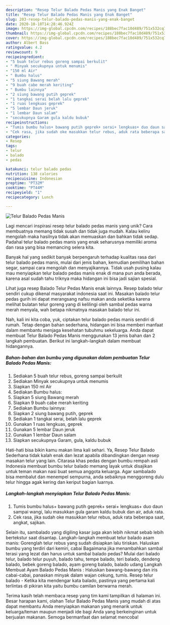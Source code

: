 ```yaml
---
description: "Resep Telur Balado Pedas Manis yang Enak Banget"
title: "Resep Telur Balado Pedas Manis yang Enak Banget"
slug: 203-resep-telur-balado-pedas-manis-yang-enak-banget
date: 2020-10-18T14:28:46.924Z
image: https://img-global.cpcdn.com/recipes/188bec7fac10d489/751x532cq70/telur-balado-pedas-manis-foto-resep-utama.jpg
thumbnail: https://img-global.cpcdn.com/recipes/188bec7fac10d489/751x532cq70/telur-balado-pedas-manis-foto-resep-utama.jpg
cover: https://img-global.cpcdn.com/recipes/188bec7fac10d489/751x532cq70/telur-balado-pedas-manis-foto-resep-utama.jpg
author: Albert Bass
ratingvalue: 4.2
reviewcount: 9
recipeingredient:
- "5 buah telur rebus goreng sampai berkulit"
- " Minyak secukupnya untuk menumis"
- "150 ml Air"
- " Bumbu halus"
- "5 siung Bawang merah"
- "9 buah cabe merah keriting"
- " Bumbu lainnya"
- "2 siung bawang putih geprek"
- "1 tangkai serai belah lalu geprek"
- "1 ruas lengkuas geprek"
- "5 lembar Daun jeruk"
- "1 lembar Daun salam"
- "secukupnya Garam gula kaldu bubuk"
recipeinstructions:
- "Tumis bumbu halus+ bawang putih geprek+ serai+ lengkuas+ duo daun sampai wangi, lalu masukkan gula garam kaldu bubuk dan air, aduk rata."
- "Cek rasa, jika sudah oke masukkan telur rebus, aduk rata beberapa saat, angkat, sajikan."
categories:
- Resep
tags:
- telur
- balado
- pedas

katakunci: telur balado pedas 
nutrition: 138 calories
recipecuisine: Indonesian
preptime: "PT32M"
cooktime: "PT44M"
recipeyield: "1"
recipecategory: Lunch

---
```



![Telur Balado Pedas Manis](https://img-global.cpcdn.com/recipes/188bec7fac10d489/751x532cq70/telur-balado-pedas-manis-foto-resep-utama.jpg)

Lagi mencari inspirasi resep telur balado pedas manis yang unik? Cara membuatnya memang tidak susah dan tidak juga mudah. Kalau keliru mengolah maka hasilnya tidak akan memuaskan dan bahkan tidak sedap. Padahal telur balado pedas manis yang enak seharusnya memiliki aroma dan rasa yang bisa memancing selera kita.

Banyak hal yang sedikit banyak berpengaruh terhadap kualitas rasa dari telur balado pedas manis, mulai dari jenis bahan, kemudian pemilihan bahan segar, sampai cara mengolah dan menyajikannya. Tidak usah pusing kalau mau menyiapkan telur balado pedas manis enak di mana pun anda berada, karena asal sudah tahu triknya maka hidangan ini bisa jadi sajian spesial.

Lihat juga resep Balado Telur Pedas Manis enak lainnya. Resep balado telur sendiri cukup dikenal masyarakat indonesia saat ini. Masakan balado telur pedas gurih ini dapat merangsang nafsu makan anda seketika karena melihat bulatan telur goreng yang di kelilingi oleh sambal pedas warna merah menyala, wah betapa nikmatnya masakan balado telur ini.


Nah, kali ini kita coba, yuk, ciptakan telur balado pedas manis sendiri di rumah. Tetap dengan bahan sederhana, hidangan ini bisa memberi manfaat dalam membantu menjaga kesehatan tubuhmu sekeluarga. Anda dapat membuat Telur Balado Pedas Manis menggunakan 13 jenis bahan dan 2 langkah pembuatan. Berikut ini langkah-langkah dalam membuat hidangannya.

<!--inarticleads1-->

##### Bahan-bahan dan bumbu yang digunakan dalam pembuatan Telur Balado Pedas Manis:

1. Sediakan 5 buah telur rebus, goreng sampai berkulit
1. Sediakan  Minyak secukupnya untuk menumis
1. Siapkan 150 ml Air
1. Sediakan  Bumbu halus:
1. Siapkan 5 siung Bawang merah
1. Siapkan 9 buah cabe merah keriting
1. Sediakan  Bumbu lainnya:
1. Siapkan 2 siung bawang putih, geprek
1. Sediakan 1 tangkai serai, belah lalu geprek
1. Gunakan 1 ruas lengkuas, geprek
1. Gunakan 5 lembar Daun jeruk
1. Gunakan 1 lembar Daun salam
1. Siapkan secukupnya Garam, gula, kaldu bubuk


Hati-hati bisa bikin kamu makan lima kali sehari. Ya, Resep Telur Balado Sederhana tidak kalah enak dan lezat apabila dibandingkan dengan resep masakan telur yang lain. Citarasa khas pedas dengan bumbu rempah asli Indonesia membuat bumbu telur balado memang layak untuk disajikan untuk teman makan nasi buat semua anggota keluarga. Agar sambalado bisa membalut dan menempel sempurna, anda sebaiknya menggoreng dulu telur hingga agak kering dan keriput bagian luarnya. 

<!--inarticleads2-->

##### Langkah-langkah menyiapkan Telur Balado Pedas Manis:

1. Tumis bumbu halus+ bawang putih geprek+ serai+ lengkuas+ duo daun sampai wangi, lalu masukkan gula garam kaldu bubuk dan air, aduk rata.
1. Cek rasa, jika sudah oke masukkan telur rebus, aduk rata beberapa saat, angkat, sajikan.


Selain itu, sambalado yang digiling kasar juga akan lebih nikmat sebab lebih bertekstur saat disantap. Langkah-langkah membuat telur balado asam manis: Gorenglah telur rebus yang sudah disiapkan lalu tiriskan. Haluskan bumbu yang terdiri dari kemiri, cabai Bagaimana jika menambahkan sambal terasi yang lezat dan harus untuk sambal balado pedas? Mulai dari balado telur, balado telur puyuh, balado tahu, tempe balado, teri balado, dendeng balado, bebek goreng balado, ayam goreng balado, balado udang Langkah Membuat Ayam Balado Pedas Manis : Haluskan bawang-bawang dan iris cabai-cabai, panaskan minyak dalam wajan cekung, tumis. Resep telur balado - Ketika kita mendengar kata balado, pastinya yang pertama kali terlintas di pikiran kita yaitu bumbu camilan berwarna merah. 

Terima kasih telah membaca resep yang tim kami tampilkan di halaman ini. Besar harapan kami, olahan Telur Balado Pedas Manis yang mudah di atas dapat membantu Anda menyiapkan makanan yang menarik untuk keluarga/teman maupun menjadi ide bagi Anda yang berkeinginan untuk berjualan makanan. Semoga bermanfaat dan selamat mencoba!
